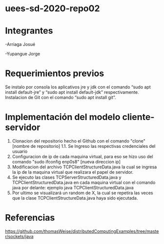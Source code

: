 # uees-sd-2020-repo02
# Integrantes
-Arriaga Josué

-Yupangue Jorge

# Requerimientos previos
Se instalo por consola  los aplicativos jre y jdk con el comando “sudo apt install default-jre” y “sudo apt install default-jdk”  respectivamente.
Instalacion de Git con el comando “sudo apt install git”.

# Implementación del modelo cliente-servidor

1. Clonacion del repositorio hecho el Github con el comando "clone"[nombre de repositorio]
   1.1. Se Ingreso las respectivas credenciales del usuario
2. Configuracion de ip de cada maquina virtual, para eso se hizo uso del comando "sudo ifconfig enp0s8" [nueva direccion ip]
3. Modificacion del archivo  TCPClientStructureData.java la cual se ingresa la ip de la maquina virtual que realizara el papel de servidor.
4. Se ejecuto las clases TCPServerStructuredData.java  y TCPClientStructuredData.java en cada maquina virtual con el comando java por delante: ejemplo java TCPClientStructuredData.java
5. Por ultimo se visualizará un random de X, la cual se repetira las veces que la clase TCPClientStructureData.java haya sido ejecutada.


# Referencias
https://github.com/thomasWeise/distributedComputingExamples/tree/master/sockets/java



